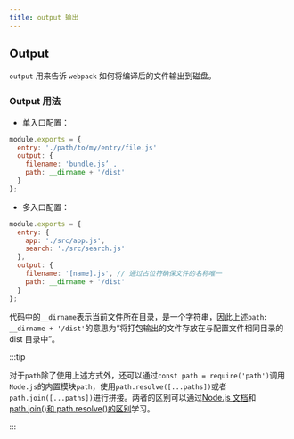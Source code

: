 ```yaml
---
title: output 输出
---
```


## Output

`output` 用来告诉 `webpack` 如何将编译后的文件输出到磁盘。

### Output 用法

- 单入口配置：

```js
module.exports = {
  entry: './path/to/my/entry/file.js'
  output: {
    filename: 'bundle.js’ ,
    path: __dirname + '/dist'
  }
};
```

- 多入口配置：

```js
module.exports = {
  entry: {
    app: './src/app.js',
    search: './src/search.js'
  },
  output: {
    filename: '[name].js', // 通过占位符确保文件的名称唯一
    path: __dirname + '/dist'
  }
};
```

代码中的`__dirname`表示当前文件所在目录，是一个字符串，因此上述`path: __dirname + '/dist'`的意思为“将打包输出的文件存放在与配置文件相同目录的 dist 目录中”。

:::tip

对于`path`除了使用上述方式外，还可以通过`const path = require('path')`调用`Node.js`的内置模块`path`，使用`path.resolve([...paths])`或者`path.join([...paths])`进行拼接。两者的区别可以通过[Node.js 文档](https://nodejs.org/docs/latest/api/path.html#path_path_join_paths)和[path.join()和 path.resolve()的区别](https://juejin.im/post/5cfc96c5f265da1b8333805a)学习。

:::
